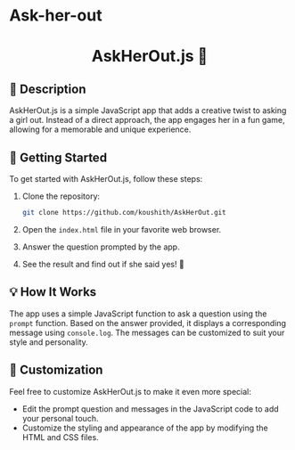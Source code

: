 # Ask-her-out

<h1 align="center"> AskHerOut.js 🌹</h1>

## 📖 Description

AskHerOut.js is a simple JavaScript app that adds a creative twist to asking a girl out. Instead of a direct approach, the app engages her in a fun game, allowing for a memorable and unique experience.

## 🚀 Getting Started

To get started with AskHerOut.js, follow these steps:

1. Clone the repository:

   ```bash
   git clone https://github.com/koushith/AskHerOut.git
   ```

2. Open the `index.html` file in your favorite web browser.

3. Answer the question prompted by the app.

4. See the result and find out if she said yes! 🎉

## 💡 How It Works

The app uses a simple JavaScript function to ask a question using the `prompt` function. Based on the answer provided, it displays a corresponding message using `console.log`. The messages can be customized to suit your style and personality.

## 🎈 Customization

Feel free to customize AskHerOut.js to make it even more special:

- Edit the prompt question and messages in the JavaScript code to add your personal touch.
- Customize the styling and appearance of the app by modifying the HTML and CSS files.

